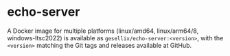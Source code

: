 # echo-server

A Docker image for multiple platforms (linux/amd64, linux/arm64/8, windows-ltsc2022)
is available as `gesellix/echo-server:<version>`, with the `<version>` matching
the Git tags and releases available at GitHub.
